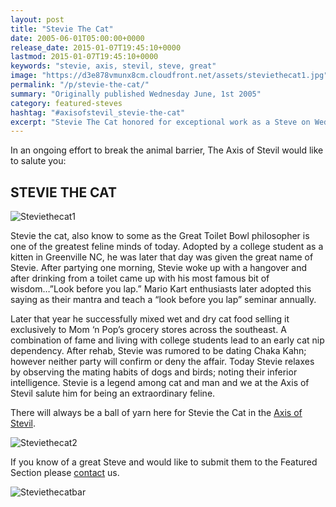 ```yaml
---
layout: post
title: "Stevie The Cat"
date: 2005-06-01T05:00:00+0000
release_date: 2015-01-07T19:45:10+0000
lastmod: 2015-01-07T19:45:10+0000
keywords: "stevie, axis, stevil, steve, great"
image: "https://d3e878vmunx8cm.cloudfront.net/assets/steviethecat1.jpg"
permalink: "/p/stevie-the-cat/"
summary: "Originally published Wednesday June, 1st 2005"
category: featured-steves
hashtag: "#axisofstevil_stevie-the-cat"
excerpt: "Stevie The Cat honored for exceptional work as a Steve on Wednesday June, 1st 2005"
---
```


[id_1]: https://d3e878vmunx8cm.cloudfront.net/assets/steviethecat1.jpg "Steviethecat1"[id_2]: https://d3e878vmunx8cm.cloudfront.net/assets/steviethecat2.jpg "Steviethecat2"[id_3]: https://d3e878vmunx8cm.cloudfront.net/assets/steviethecatmural.jpg "Steviethecatbar"

In an ongoing effort to break the animal barrier, The Axis of Stevil would like to salute you:

## STEVIE THE CAT ##

![Steviethecat1][id_1]

Stevie the cat, also know to some as the Great Toilet Bowl philosopher is one of the greatest feline minds of today. Adopted by a college student as a kitten in Greenville NC, he was later that day was given the great name of Stevie. After partying one morning, Stevie woke up with a hangover and after drinking from a toilet came up with his most famous bit of wisdom…”Look before you lap.” Mario Kart enthusiasts later adopted this saying as their mantra and teach a “look before you lap” seminar annually.

Later that year he successfully mixed wet and dry cat food selling it exclusively to Mom ‘n Pop’s grocery stores across the southeast. A combination of fame and living with college students lead to an early cat nip dependency. After rehab, Stevie was rumored to be dating Chaka Kahn; however neither party will confirm or deny the affair. Today Stevie relaxes by observing the mating habits of dogs and birds; noting their inferior intelligence. Stevie is a legend among cat and man and we at the Axis of Stevil salute him for being an extraordinary feline.

There will always be a ball of yarn here for Stevie the Cat in the [Axis of Stevil](/ "Axis of Stevil").

![Steviethecat2][id_2]

If you know of a great Steve and would like to submit them to the Featured Section please [contact](/contact) us.

![Steviethecatbar][id_3]
